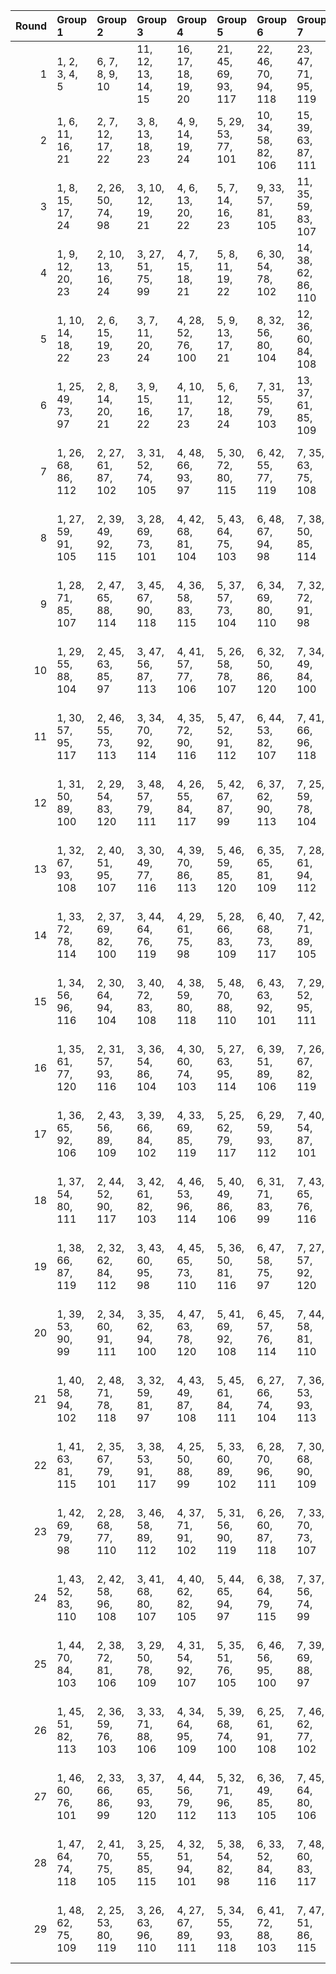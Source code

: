 |   Round | Group 1            | Group 2            | Group 3            | Group 4            | Group 5             | Group 6             | Group 7             | Group 8             | Group 9            | Group 10            | Group 11            | Group 12            | Group 13            | Group 14            | Group 15            | Group 16            | Group 17            | Group 18            | Group 19            | Group 20            | Group 21               | Group 22                | Group 23                | Group 24                |
|--------:|:-------------------|:-------------------|:-------------------|:-------------------|:--------------------|:--------------------|:--------------------|:--------------------|:-------------------|:--------------------|:--------------------|:--------------------|:--------------------|:--------------------|:--------------------|:--------------------|:--------------------|:--------------------|:--------------------|:--------------------|:-----------------------|:------------------------|:------------------------|:------------------------|
|       1 | 1, 2, 3, 4, 5      | 6, 7, 8, 9, 10     | 11, 12, 13, 14, 15 | 16, 17, 18, 19, 20 | 21, 45, 69, 93, 117 | 22, 46, 70, 94, 118 | 23, 47, 71, 95, 119 | 24, 48, 72, 96, 120 | 25, 26, 27, 28, 29 | 30, 31, 32, 33, 34  | 35, 36, 37, 38, 39  | 40, 41, 42, 43, 44  | 49, 50, 51, 52, 53  | 54, 55, 56, 57, 58  | 59, 60, 61, 62, 63  | 64, 65, 66, 67, 68  | 73, 74, 75, 76, 77  | 78, 79, 80, 81, 82  | 83, 84, 85, 86, 87  | 88, 89, 90, 91, 92  | 97, 98, 99, 100, 101   | 102, 103, 104, 105, 106 | 107, 108, 109, 110, 111 | 112, 113, 114, 115, 116 |
|       2 | 1, 6, 11, 16, 21   | 2, 7, 12, 17, 22   | 3, 8, 13, 18, 23   | 4, 9, 14, 19, 24   | 5, 29, 53, 77, 101  | 10, 34, 58, 82, 106 | 15, 39, 63, 87, 111 | 20, 44, 68, 92, 116 | 25, 30, 35, 40, 45 | 26, 31, 36, 41, 46  | 27, 32, 37, 42, 47  | 28, 33, 38, 43, 48  | 49, 54, 59, 64, 69  | 50, 55, 60, 65, 70  | 51, 56, 61, 66, 71  | 52, 57, 62, 67, 72  | 73, 78, 83, 88, 93  | 74, 79, 84, 89, 94  | 75, 80, 85, 90, 95  | 76, 81, 86, 91, 96  | 97, 102, 107, 112, 117 | 98, 103, 108, 113, 118  | 99, 104, 109, 114, 119  | 100, 105, 110, 115, 120 |
|       3 | 1, 8, 15, 17, 24   | 2, 26, 50, 74, 98  | 3, 10, 12, 19, 21  | 4, 6, 13, 20, 22   | 5, 7, 14, 16, 23    | 9, 33, 57, 81, 105  | 11, 35, 59, 83, 107 | 18, 42, 66, 90, 114 | 25, 32, 39, 41, 48 | 27, 34, 36, 43, 45  | 28, 30, 37, 44, 46  | 29, 31, 38, 40, 47  | 49, 56, 63, 65, 72  | 51, 58, 60, 67, 69  | 52, 54, 61, 68, 70  | 53, 55, 62, 64, 71  | 73, 80, 87, 89, 96  | 75, 82, 84, 91, 93  | 76, 78, 85, 92, 94  | 77, 79, 86, 88, 95  | 97, 104, 111, 113, 120 | 99, 106, 108, 115, 117  | 100, 102, 109, 116, 118 | 101, 103, 110, 112, 119 |
|       4 | 1, 9, 12, 20, 23   | 2, 10, 13, 16, 24  | 3, 27, 51, 75, 99  | 4, 7, 15, 18, 21   | 5, 8, 11, 19, 22    | 6, 30, 54, 78, 102  | 14, 38, 62, 86, 110 | 17, 41, 65, 89, 113 | 25, 33, 36, 44, 47 | 26, 34, 37, 40, 48  | 28, 31, 39, 42, 45  | 29, 32, 35, 43, 46  | 49, 57, 60, 68, 71  | 50, 58, 61, 64, 72  | 52, 55, 63, 66, 69  | 53, 56, 59, 67, 70  | 73, 81, 84, 92, 95  | 74, 82, 85, 88, 96  | 76, 79, 87, 90, 93  | 77, 80, 83, 91, 94  | 97, 105, 108, 116, 119 | 98, 106, 109, 112, 120  | 100, 103, 111, 114, 117 | 101, 104, 107, 115, 118 |
|       5 | 1, 10, 14, 18, 22  | 2, 6, 15, 19, 23   | 3, 7, 11, 20, 24   | 4, 28, 52, 76, 100 | 5, 9, 13, 17, 21    | 8, 32, 56, 80, 104  | 12, 36, 60, 84, 108 | 16, 40, 64, 88, 112 | 25, 34, 38, 42, 46 | 26, 30, 39, 43, 47  | 27, 31, 35, 44, 48  | 29, 33, 37, 41, 45  | 49, 58, 62, 66, 70  | 50, 54, 63, 67, 71  | 51, 55, 59, 68, 72  | 53, 57, 61, 65, 69  | 73, 82, 86, 90, 94  | 74, 78, 87, 91, 95  | 75, 79, 83, 92, 96  | 77, 81, 85, 89, 93  | 97, 106, 110, 114, 118 | 98, 102, 111, 115, 119  | 99, 103, 107, 116, 120  | 101, 105, 109, 113, 117 |
|       6 | 1, 25, 49, 73, 97  | 2, 8, 14, 20, 21   | 3, 9, 15, 16, 22   | 4, 10, 11, 17, 23  | 5, 6, 12, 18, 24    | 7, 31, 55, 79, 103  | 13, 37, 61, 85, 109 | 19, 43, 67, 91, 115 | 26, 32, 38, 44, 45 | 27, 33, 39, 40, 46  | 28, 34, 35, 41, 47  | 29, 30, 36, 42, 48  | 50, 56, 62, 68, 69  | 51, 57, 63, 64, 70  | 52, 58, 59, 65, 71  | 53, 54, 60, 66, 72  | 74, 80, 86, 92, 93  | 75, 81, 87, 88, 94  | 76, 82, 83, 89, 95  | 77, 78, 84, 90, 96  | 98, 104, 110, 116, 117 | 99, 105, 111, 112, 118  | 100, 106, 107, 113, 119 | 101, 102, 108, 114, 120 |
|       7 | 1, 26, 68, 86, 112 | 2, 27, 61, 87, 102 | 3, 31, 52, 74, 105 | 4, 48, 66, 93, 97  | 5, 30, 72, 80, 115  | 6, 42, 55, 77, 119  | 7, 35, 63, 75, 108  | 8, 47, 57, 94, 103  | 9, 40, 70, 89, 116 | 10, 41, 71, 76, 109 | 11, 38, 67, 92, 113 | 12, 29, 51, 90, 110 | 13, 46, 64, 84, 98  | 14, 25, 56, 83, 114 | 15, 44, 54, 91, 118 | 16, 34, 62, 81, 99  | 17, 33, 49, 82, 120 | 18, 36, 69, 78, 111 | 19, 45, 60, 88, 107 | 20, 39, 65, 85, 117 | 21, 32, 58, 73, 100    | 22, 28, 53, 79, 104     | 23, 43, 59, 96, 106     | 24, 37, 50, 95, 101     |
|       8 | 1, 27, 59, 91, 105 | 2, 39, 49, 92, 115 | 3, 28, 69, 73, 101 | 4, 42, 68, 81, 104 | 5, 43, 64, 75, 103  | 6, 48, 67, 94, 98   | 7, 38, 50, 85, 114  | 8, 33, 63, 90, 100  | 9, 46, 65, 83, 111 | 10, 37, 60, 86, 97  | 11, 44, 55, 87, 109 | 12, 30, 58, 88, 119 | 13, 34, 71, 77, 117 | 14, 32, 70, 79, 106 | 15, 35, 57, 80, 102 | 16, 41, 53, 84, 120 | 17, 47, 61, 93, 107 | 18, 45, 54, 74, 116 | 19, 29, 72, 82, 118 | 20, 26, 66, 76, 113 | 21, 31, 62, 95, 108    | 22, 25, 51, 96, 112     | 23, 40, 56, 78, 110     | 24, 36, 52, 89, 99      |
|       9 | 1, 28, 71, 85, 107 | 2, 47, 65, 88, 114 | 3, 45, 67, 90, 118 | 4, 36, 58, 83, 115 | 5, 37, 57, 73, 104  | 6, 34, 69, 80, 110  | 7, 32, 72, 91, 98   | 8, 40, 53, 74, 109  | 9, 27, 49, 96, 119 | 10, 43, 66, 79, 100 | 11, 48, 54, 84, 105 | 12, 25, 68, 93, 102 | 13, 39, 59, 82, 116 | 14, 46, 61, 81, 117 | 15, 26, 64, 89, 108 | 16, 31, 63, 94, 113 | 17, 29, 70, 76, 99  | 18, 38, 55, 95, 120 | 19, 44, 50, 77, 111 | 20, 35, 60, 78, 112 | 21, 41, 56, 86, 101    | 22, 30, 52, 75, 106     | 23, 33, 62, 87, 103     | 24, 42, 51, 92, 97      |
|      10 | 1, 29, 55, 88, 104 | 2, 45, 63, 85, 97  | 3, 47, 56, 87, 113 | 4, 41, 57, 77, 106 | 5, 26, 58, 78, 107  | 6, 32, 50, 86, 120  | 7, 34, 49, 84, 100  | 8, 30, 66, 82, 101  | 9, 44, 72, 93, 99  | 10, 35, 53, 89, 98  | 11, 46, 68, 91, 103 | 12, 33, 54, 96, 117 | 13, 38, 70, 74, 108 | 14, 48, 52, 92, 102 | 15, 37, 51, 79, 116 | 16, 42, 65, 95, 118 | 17, 28, 59, 75, 119 | 18, 39, 71, 94, 110 | 19, 27, 69, 83, 112 | 20, 43, 62, 73, 111 | 21, 36, 67, 80, 109    | 22, 40, 61, 76, 115     | 23, 25, 60, 90, 105     | 24, 31, 64, 81, 114     |
|      11 | 1, 30, 57, 95, 117 | 2, 46, 55, 73, 113 | 3, 34, 70, 92, 114 | 4, 35, 72, 90, 116 | 5, 47, 52, 91, 112  | 6, 44, 53, 82, 107  | 7, 41, 66, 96, 118  | 8, 26, 71, 81, 111  | 9, 37, 67, 76, 110 | 10, 48, 56, 85, 108 | 11, 45, 49, 79, 102 | 12, 42, 50, 83, 106 | 13, 40, 63, 93, 119 | 14, 29, 69, 87, 105 | 15, 31, 60, 75, 104 | 16, 33, 59, 74, 101 | 17, 39, 58, 77, 98  | 18, 43, 61, 80, 99  | 19, 36, 68, 94, 120 | 20, 25, 64, 86, 100 | 21, 28, 54, 89, 97     | 22, 32, 65, 78, 103     | 23, 38, 51, 84, 109     | 24, 27, 62, 88, 115     |
|      12 | 1, 31, 50, 89, 100 | 2, 29, 54, 83, 120 | 3, 48, 57, 79, 111 | 4, 26, 55, 84, 117 | 5, 42, 67, 87, 99   | 6, 37, 62, 90, 113  | 7, 25, 59, 78, 104  | 8, 35, 49, 88, 118  | 9, 28, 60, 82, 114 | 10, 33, 61, 92, 110 | 11, 34, 65, 74, 119 | 12, 46, 63, 86, 109 | 13, 27, 53, 94, 106 | 14, 47, 66, 73, 116 | 15, 40, 69, 96, 103 | 16, 45, 68, 75, 115 | 17, 43, 51, 81, 102 | 18, 32, 64, 77, 105 | 19, 38, 58, 93, 101 | 20, 36, 70, 95, 97  | 21, 39, 72, 76, 112    | 22, 44, 71, 80, 108     | 23, 41, 52, 85, 98      | 24, 30, 56, 91, 107     |
|      13 | 1, 32, 67, 93, 108 | 2, 40, 51, 95, 107 | 3, 30, 49, 77, 116 | 4, 39, 70, 86, 113 | 5, 46, 59, 85, 120  | 6, 35, 65, 81, 109  | 7, 28, 61, 94, 112  | 8, 44, 69, 75, 102  | 9, 31, 66, 78, 106 | 10, 45, 50, 91, 119 | 11, 36, 62, 96, 98  | 12, 38, 56, 76, 97  | 13, 47, 60, 79, 110 | 14, 41, 55, 82, 111 | 15, 29, 71, 92, 100 | 16, 27, 52, 80, 103 | 17, 26, 54, 90, 115 | 18, 25, 57, 89, 101 | 19, 48, 64, 73, 99  | 20, 34, 72, 87, 104 | 21, 43, 53, 88, 105    | 22, 37, 58, 84, 114     | 23, 42, 63, 74, 117     | 24, 33, 68, 83, 118     |
|      14 | 1, 33, 72, 78, 114 | 2, 37, 69, 82, 100 | 3, 44, 64, 76, 119 | 4, 29, 61, 75, 98  | 5, 28, 66, 83, 109  | 6, 40, 68, 73, 117  | 7, 42, 71, 89, 105  | 8, 34, 67, 86, 107  | 9, 25, 58, 92, 103 | 10, 32, 57, 74, 115 | 11, 43, 70, 77, 104 | 12, 41, 62, 91, 116 | 13, 26, 52, 88, 101 | 14, 39, 60, 80, 120 | 15, 38, 65, 90, 112 | 16, 30, 51, 85, 111 | 17, 36, 63, 79, 118 | 18, 31, 53, 87, 97  | 19, 35, 56, 84, 106 | 20, 27, 54, 81, 108 | 21, 47, 50, 96, 102    | 22, 48, 59, 95, 113     | 23, 45, 55, 94, 99      | 24, 46, 49, 93, 110     |
|      15 | 1, 34, 56, 96, 116 | 2, 30, 64, 94, 104 | 3, 40, 72, 83, 108 | 4, 38, 59, 80, 118 | 5, 48, 70, 88, 110  | 6, 43, 63, 92, 101  | 7, 29, 52, 95, 111  | 8, 27, 50, 76, 117  | 9, 42, 53, 73, 115 | 10, 47, 69, 84, 99  | 11, 41, 60, 93, 100 | 12, 39, 67, 75, 114 | 13, 45, 62, 89, 120 | 14, 36, 71, 74, 112 | 15, 28, 55, 81, 98  | 16, 44, 61, 86, 105 | 17, 37, 68, 87, 106 | 18, 33, 58, 79, 109 | 19, 46, 51, 78, 119 | 20, 32, 49, 90, 107 | 21, 35, 66, 85, 103    | 22, 26, 57, 91, 97      | 23, 31, 65, 82, 102     | 24, 25, 54, 77, 113     |
|      16 | 1, 35, 61, 77, 120 | 2, 31, 57, 93, 116 | 3, 36, 54, 86, 104 | 4, 30, 60, 74, 103 | 5, 27, 63, 95, 114  | 6, 39, 51, 89, 106  | 7, 26, 67, 82, 119  | 8, 41, 64, 83, 97   | 9, 43, 50, 84, 118 | 10, 38, 68, 96, 105 | 11, 25, 66, 94, 111 | 12, 34, 52, 79, 113 | 13, 42, 49, 80, 112 | 14, 40, 65, 75, 100 | 15, 32, 53, 85, 110 | 16, 29, 56, 73, 102 | 17, 44, 62, 78, 101 | 18, 37, 59, 88, 117 | 19, 33, 55, 76, 108 | 20, 28, 58, 91, 99  | 21, 46, 71, 87, 115    | 22, 45, 72, 92, 109     | 23, 48, 69, 81, 107     | 24, 47, 70, 90, 98      |
|      17 | 1, 36, 65, 92, 106 | 2, 43, 56, 89, 109 | 3, 39, 66, 84, 102 | 4, 33, 69, 85, 119 | 5, 25, 62, 79, 117  | 6, 29, 59, 93, 112  | 7, 40, 54, 87, 101  | 8, 42, 70, 91, 120  | 9, 45, 71, 86, 98  | 10, 31, 51, 73, 118 | 11, 37, 52, 78, 115 | 12, 26, 49, 95, 103 | 13, 41, 58, 90, 104 | 14, 44, 57, 88, 113 | 15, 48, 61, 74, 114 | 16, 35, 55, 96, 97  | 17, 34, 50, 94, 108 | 18, 46, 72, 75, 107 | 19, 30, 53, 81, 100 | 20, 47, 67, 83, 105 | 21, 27, 64, 82, 110    | 22, 38, 60, 77, 99      | 23, 32, 68, 76, 111     | 24, 28, 63, 80, 116     |
|      18 | 1, 37, 54, 80, 111 | 2, 44, 52, 90, 117 | 3, 42, 61, 82, 103 | 4, 46, 53, 96, 114 | 5, 40, 49, 86, 106  | 6, 31, 71, 83, 99   | 7, 43, 65, 76, 116  | 8, 45, 58, 95, 105  | 9, 30, 59, 79, 108 | 10, 36, 55, 75, 101 | 11, 39, 56, 81, 118 | 12, 28, 64, 87, 120 | 13, 48, 51, 91, 100 | 14, 33, 67, 77, 97  | 15, 27, 68, 84, 113 | 16, 32, 60, 92, 119 | 17, 25, 72, 74, 110 | 18, 41, 50, 73, 112 | 19, 47, 62, 85, 104 | 20, 38, 63, 88, 102 | 21, 34, 57, 78, 98     | 22, 29, 66, 89, 107     | 23, 35, 70, 93, 115     | 24, 26, 69, 94, 109     |
|      19 | 1, 38, 66, 87, 119 | 2, 32, 62, 84, 112 | 3, 43, 60, 95, 98  | 4, 45, 65, 73, 110 | 5, 36, 50, 81, 116  | 6, 47, 58, 75, 97   | 7, 27, 57, 92, 120  | 8, 46, 54, 79, 99   | 9, 34, 68, 85, 101 | 10, 40, 59, 90, 111 | 11, 28, 51, 88, 108 | 12, 35, 71, 82, 104 | 13, 25, 69, 76, 118 | 14, 37, 64, 96, 107 | 15, 33, 56, 94, 115 | 16, 26, 72, 77, 100 | 17, 48, 53, 86, 103 | 18, 29, 63, 91, 106 | 19, 31, 70, 80, 117 | 20, 42, 52, 93, 109 | 21, 30, 61, 83, 113    | 22, 41, 67, 74, 102     | 23, 44, 49, 89, 114     | 24, 39, 55, 78, 105     |
|      20 | 1, 39, 53, 90, 99  | 2, 34, 60, 91, 111 | 3, 35, 62, 94, 100 | 4, 47, 63, 78, 120 | 5, 41, 69, 92, 108  | 6, 45, 57, 76, 114  | 7, 44, 58, 81, 110  | 8, 48, 68, 89, 119  | 9, 32, 54, 88, 109 | 10, 30, 70, 87, 112 | 11, 29, 64, 85, 116 | 12, 43, 55, 74, 107 | 13, 33, 50, 75, 113 | 14, 26, 51, 93, 104 | 15, 25, 67, 95, 106 | 16, 37, 49, 83, 98  | 17, 46, 66, 80, 105 | 18, 28, 65, 84, 115 | 19, 42, 59, 86, 102 | 20, 31, 61, 96, 101 | 21, 40, 52, 77, 118    | 22, 36, 56, 82, 117     | 23, 27, 72, 79, 97      | 24, 38, 71, 73, 103     |
|      21 | 1, 40, 58, 94, 102 | 2, 48, 71, 78, 118 | 3, 32, 59, 81, 97  | 4, 43, 49, 87, 108 | 5, 45, 61, 84, 111  | 6, 27, 66, 74, 104  | 7, 36, 53, 93, 113  | 8, 37, 55, 92, 112  | 9, 26, 56, 75, 120 | 10, 46, 67, 88, 116 | 11, 47, 72, 89, 117 | 12, 31, 69, 77, 115 | 13, 30, 65, 96, 99  | 14, 28, 50, 90, 103 | 15, 42, 62, 76, 107 | 16, 25, 70, 82, 109 | 17, 38, 57, 83, 100 | 18, 35, 52, 86, 119 | 19, 41, 54, 95, 110 | 20, 33, 51, 80, 98  | 21, 29, 68, 79, 114    | 22, 34, 63, 73, 105     | 23, 39, 64, 91, 101     | 24, 44, 60, 85, 106     |
|      22 | 1, 41, 63, 81, 115 | 2, 35, 67, 79, 101 | 3, 38, 53, 91, 117 | 4, 25, 50, 88, 99  | 5, 33, 60, 89, 102  | 6, 28, 70, 96, 111  | 7, 30, 68, 90, 109  | 8, 31, 59, 84, 110  | 9, 47, 55, 80, 100 | 10, 42, 64, 78, 113 | 11, 26, 61, 73, 106 | 12, 37, 72, 94, 105 | 13, 36, 57, 87, 107 | 14, 27, 58, 85, 118 | 15, 46, 52, 82, 97  | 16, 43, 71, 93, 114 | 17, 32, 69, 95, 116 | 18, 48, 49, 76, 104 | 19, 40, 66, 92, 98  | 20, 45, 56, 77, 103 | 21, 44, 51, 74, 120    | 22, 39, 62, 83, 119     | 23, 34, 54, 75, 112     | 24, 29, 65, 86, 108     |
|      23 | 1, 42, 69, 79, 98  | 2, 28, 68, 77, 110 | 3, 46, 58, 89, 112 | 4, 37, 71, 91, 102 | 5, 31, 56, 90, 119  | 6, 26, 60, 87, 118  | 7, 33, 70, 73, 107  | 8, 43, 72, 85, 113  | 9, 29, 62, 74, 97  | 10, 25, 52, 81, 120 | 11, 32, 63, 82, 99  | 12, 48, 65, 80, 101 | 13, 44, 66, 95, 115 | 14, 45, 53, 78, 108 | 15, 30, 50, 93, 105 | 16, 47, 54, 76, 106 | 17, 35, 64, 92, 117 | 18, 34, 51, 83, 103 | 19, 39, 57, 96, 109 | 20, 41, 59, 94, 114 | 21, 38, 49, 75, 111    | 22, 27, 55, 86, 116     | 23, 36, 61, 88, 100     | 24, 40, 67, 84, 104     |
|      24 | 1, 43, 52, 83, 110 | 2, 42, 58, 96, 108 | 3, 41, 68, 80, 107 | 4, 40, 62, 82, 105 | 5, 44, 65, 94, 97   | 6, 38, 64, 79, 115  | 7, 37, 56, 74, 99   | 8, 36, 51, 77, 114  | 9, 35, 69, 91, 113 | 10, 39, 54, 93, 103 | 11, 33, 53, 95, 112 | 12, 32, 61, 89, 118 | 13, 31, 72, 86, 111 | 14, 30, 63, 76, 98  | 15, 34, 66, 88, 120 | 16, 28, 67, 78, 117 | 17, 27, 60, 73, 109 | 18, 26, 70, 85, 102 | 19, 25, 71, 75, 116 | 20, 29, 57, 84, 119 | 21, 48, 55, 90, 106    | 22, 47, 49, 81, 101     | 23, 46, 50, 92, 104     | 24, 45, 59, 87, 100     |
|      25 | 1, 44, 70, 84, 103 | 2, 38, 72, 81, 106 | 3, 29, 50, 78, 109 | 4, 31, 54, 92, 107 | 5, 35, 51, 76, 105  | 6, 46, 56, 95, 100  | 7, 39, 69, 88, 97   | 8, 25, 65, 87, 98   | 9, 48, 63, 77, 112 | 10, 26, 62, 80, 114 | 11, 27, 71, 90, 101 | 12, 40, 57, 85, 99  | 13, 32, 55, 83, 102 | 14, 34, 59, 89, 115 | 15, 43, 58, 86, 117 | 16, 36, 66, 91, 110 | 17, 45, 52, 96, 104 | 18, 47, 68, 82, 108 | 19, 28, 49, 74, 113 | 20, 37, 53, 75, 118 | 21, 42, 60, 94, 116    | 22, 33, 64, 93, 111     | 23, 30, 67, 73, 120     | 24, 41, 61, 79, 119     |
|      26 | 1, 45, 51, 82, 113 | 2, 36, 59, 76, 103 | 3, 33, 71, 88, 106 | 4, 34, 64, 95, 109 | 5, 39, 68, 74, 100  | 6, 25, 61, 91, 108  | 7, 46, 62, 77, 102  | 8, 29, 60, 96, 115  | 9, 38, 52, 94, 107 | 10, 44, 63, 83, 104 | 11, 40, 50, 80, 97  | 12, 47, 53, 92, 111 | 13, 35, 54, 73, 114 | 14, 42, 72, 84, 101 | 15, 41, 49, 78, 99  | 16, 48, 58, 87, 116 | 17, 31, 67, 85, 112 | 18, 27, 56, 93, 98  | 19, 26, 65, 79, 105 | 20, 30, 55, 89, 110 | 21, 37, 70, 81, 119    | 22, 43, 69, 90, 120     | 23, 28, 57, 86, 118     | 24, 32, 66, 75, 117     |
|      27 | 1, 46, 60, 76, 101 | 2, 33, 66, 86, 99  | 3, 37, 65, 93, 120 | 4, 44, 56, 79, 112 | 5, 32, 71, 96, 113  | 6, 36, 49, 85, 105  | 7, 45, 64, 80, 106  | 8, 39, 52, 73, 108  | 9, 41, 51, 87, 117 | 10, 28, 72, 95, 102 | 11, 42, 57, 75, 110 | 12, 27, 70, 78, 100 | 13, 29, 67, 81, 103 | 14, 43, 54, 94, 119 | 15, 47, 59, 77, 109 | 16, 38, 69, 89, 104 | 17, 40, 55, 91, 114 | 18, 30, 62, 92, 118 | 19, 34, 61, 90, 97  | 20, 48, 50, 82, 115 | 21, 25, 63, 84, 107    | 22, 31, 68, 88, 98      | 23, 26, 53, 83, 116     | 24, 35, 58, 74, 111     |
|      28 | 1, 47, 64, 74, 118 | 2, 41, 70, 75, 105 | 3, 25, 55, 85, 115 | 4, 32, 51, 94, 101 | 5, 38, 54, 82, 98   | 6, 33, 52, 84, 116  | 7, 48, 60, 83, 117  | 8, 28, 62, 93, 106  | 9, 39, 61, 95, 104 | 10, 27, 65, 77, 107 | 11, 30, 69, 86, 114 | 12, 45, 66, 81, 112 | 13, 43, 68, 78, 97  | 14, 31, 49, 91, 109 | 15, 36, 72, 73, 119 | 16, 46, 57, 90, 108 | 17, 42, 56, 88, 111 | 18, 44, 67, 96, 100 | 19, 37, 63, 89, 103 | 20, 40, 71, 79, 120 | 21, 26, 59, 92, 99     | 22, 35, 50, 87, 110     | 23, 29, 58, 80, 113     | 24, 34, 53, 76, 102     |
|      29 | 1, 48, 62, 75, 109 | 2, 25, 53, 80, 119 | 3, 26, 63, 96, 110 | 4, 27, 67, 89, 111 | 5, 34, 55, 93, 118  | 6, 41, 72, 88, 103  | 7, 47, 51, 86, 115  | 8, 38, 61, 78, 116  | 9, 36, 64, 90, 102 | 10, 29, 49, 94, 117 | 11, 31, 58, 76, 120 | 12, 44, 59, 73, 98  | 13, 28, 56, 92, 105 | 14, 35, 68, 95, 99  | 15, 45, 70, 83, 101 | 16, 39, 50, 79, 107 | 17, 30, 71, 84, 97  | 18, 40, 60, 81, 113 | 19, 32, 52, 87, 114 | 20, 46, 69, 74, 106 | 21, 33, 65, 91, 104    | 22, 42, 54, 85, 100     | 23, 37, 66, 77, 108     | 24, 43, 57, 82, 112     |